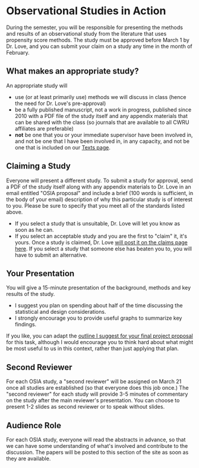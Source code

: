 # Observational Studies in Action

During the semester, you will be responsible for presenting the methods and results of an observational study from the literature that uses propensity score methods. The study must be approved before March 1 by Dr. Love, and you can submit your claim on a study any time in the month of February. 

## What makes an appropriate study?

An appropriate study will 

- use (or at least primarily use) methods we will discuss in class (hence the need for Dr. Love's pre-approval)
- be a fully published manuscript, not a work in progress, published since 2010 with a PDF file of the study itself and any appendix materials that can be shared with the class (so journals that are available to all CWRU affiliates are preferable)
- **not** be one that you or your immediate supervisor have been involved in, and not be one that I have been involved in, in any capacity, and not be one that is included on our [Texts page](https://github.com/THOMASELOVE/500-2018/tree/master/texts).

## Claiming a Study

Everyone will present a different study. To submit a study for approval, send a PDF of the study itself along with any appendix materials to Dr. Love in an email entitled "OSIA proposal" and include a brief (100 words is sufficient, in the body of your email) description of why this particular study is of interest to you. Please be sure to specify that you meet all of the standards listed above.

- If you select a study that is unsuitable, Dr. Love will let you know as soon as he can.
- If you select an acceptable study and you are the first to "claim" it, it's yours. Once a study is claimed, Dr. Love [will post it on the claims page here](https://github.com/THOMASELOVE/2019-500/blob/master/assignments/OSIA/claims.md). If you select a study that someone else has beaten you to, you will have to submit an alternative.

## Your Presentation

You will give a 15-minute presentation of the background, methods and key results of the study. 

- I suggest you plan on spending about half of the time discussing the statistical and design considerations.
- I strongly encourage you to provide useful graphs to summarize key findings.

If you like, you can adapt the [outline I suggest for your final project proposal](https://github.com/THOMASELOVE/2019-500/tree/master/projects/final#the-presentation) for this task, although I would encourage you to think hard about what might be most useful to us in this context, rather than just applying that plan.

## Second Reviewer

For each OSIA study, a "second reviewer" will be assigned on March 21 once all studies are established (so that everyone does this job once.) The "second reviewer" for each study will provide 3-5 minutes of commentary on the study after the main reviewer's presentation. You can choose to present 1-2 slides as second reviewer or to speak without slides.

## Audience Role

For each OSIA study, everyone will read the abstracts in advance, so that we can have some understanding of what's involved and contribute to the discussion. The papers will be posted to this section of the site as soon as they are available.

